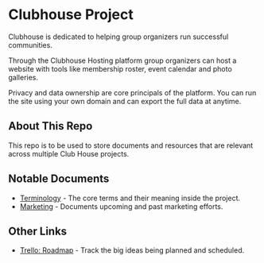 # Clubhouse Project

Clubhouse is dedicated to helping group organizers run successful communities. 

Through the Clubhouse Hosting platform group organizers can host a website with tools like membership roster, event calendar and photo galleries. 

Privacy and data ownership are core principals of the platform. You can run the site using your own domain and can export the full data at anytime. 

## About This Repo

This repo is to be used to store documents and resources that are relevant across multiple Club House projects.

## Notable Documents

* [Terminology](terminology.md) - The core terms and their meaning inside the project.
* [Marketing](marketing.md) - Documents upcoming and past marketing efforts.

## Other Links

* [Trello: Roadmap](https://trello.com/b/Z74hJIPj/clubhouse-roadmap) - Track the big ideas being planned and scheduled. 

